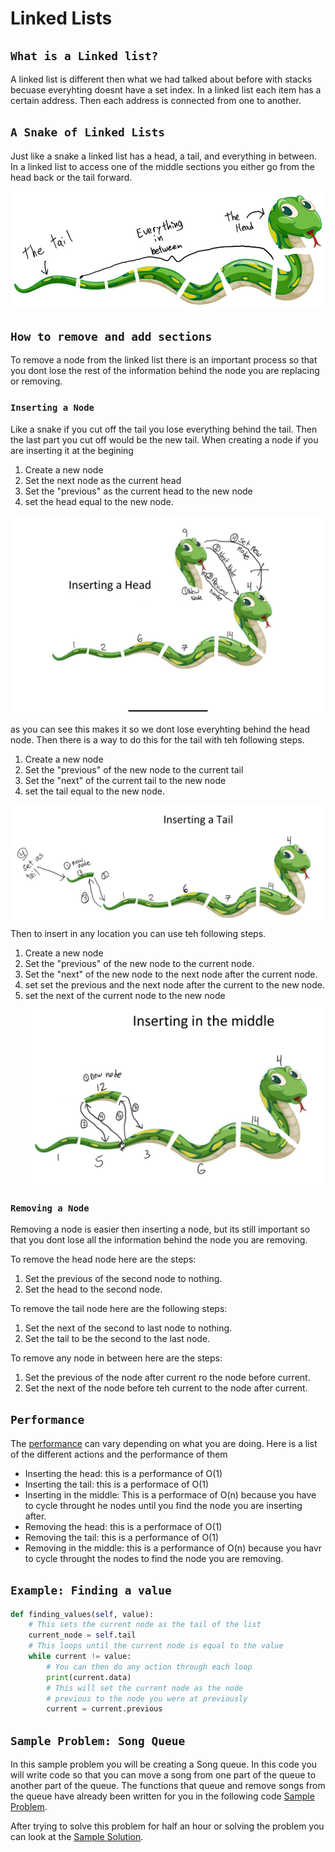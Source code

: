 # Linked Lists
## `What is a Linked list?`
A linked list is different then what we had talked about before with stacks becuase everyhting doesnt have a set index. In a linked list each item has a certain address. Then each address is connected from one to another.

## `A Snake of Linked Lists`
Just like a snake a linked list has a head, a tail, and everything in between. In a linked list to access one of the middle sections you either go from the head back or the tail forward. 

![](Images\Snake_linked_list.jpeg)
## `How to remove and add sections`
To remove a node from the linked list there is an important process so that you dont lose the rest of the information behind the node you are replacing or removing. 

### `Inserting a Node`
Like a snake if you cut off the tail you lose everything behind the tail. Then the last part you cut off would be the new tail. When creating a node if you are inserting it at the begining 
1. Create a new node
2. Set the next node as the current head
3. Set the "previous"  as the current head to the new node
4. set the head equal to the new node.

![](Images/inserting_head.png)

as you can see this makes it so we dont lose everyhting behind the head node. Then there is a way to do this for the tail with teh following steps.

1. Create a new node
2. Set the "previous" of the new node to the current tail
3. Set the "next" of the current tail to the new node
4. set the tail equal to the new node.

![](Images/Inserting_tail.png)
Then to insert in any location you can use teh following steps.
1. Create a new node
2. Set the "previous" of the new node to the current node.
3. Set the "next" of the new node to the next node after the current node. 
4. set set the previous and the next node after the current to the new node.
5. set the next of the current node to the new node
![](Images/Snake_body.png)

### `Removing a Node`
Removing a node is easier then inserting a node, but its still important so that you dont lose all the information behind the node you are removing. 

To remove the head node here are the steps:
1. Set the previous of the second node to nothing.
2. Set the head to the second node. 

To remove the tail node here are the following steps:
1. Set the next of the second to last node to nothing.
2. Set the tail to be the second to the last node.

To remove any node in between here are the steps:
1. Set the previous of the node after current ro the node before current.
2. Set the next of the node before teh current to the node after current.

## `Performance`
The [performance](performance.md) can vary depending on what you are doing. Here is a list of the different actions and the performance of them

- Inserting the head: this is a performance of O(1)
- Inserting the tail: this is a performace of O(1)
- Inserting in the middle: This is a performace of O(n) because you have to cycle throught he nodes until you find the node you are inserting after.
- Removing the head: this is a performace of O(1)
- Removing the tail: this is a performance of O(1)
- Removing in the middle: this is a performance of O(n) because you havr to cycle throught the nodes to find the node you are removing. 

## `Example: Finding a value`
```py
def finding_values(self, value):
    # This sets the current node as the tail of the list
    current_node = self.tail
    # This loops until the current node is equal to the value
    while current != value:
        # You can then do any action through each loop
        print(current.data)
        # This will set the current node as the node 
        # previous to the node you were at previously
        current = current.previous
```
## `Sample Problem: Song Queue`
In this sample problem you will be creating a Song queue. In this code you will write code so that you can move a song from one part of the queue to another part of the queue. The functions that queue and remove songs from the queue have already been written for you in the following code [Sample Problem](Python_Files/Given_code2.py).

After trying to solve this problem for half an hour or solving the problem you can look at the [Sample Solution](Python_Files/Sample_answer2.py).